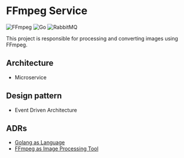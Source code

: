 # FFmpeg Service

![FFmpeg](https://img.shields.io/badge/ffmpeg-%23CB2018.svg?style=for-the-badge&logo=ffmpeg&logoColor=white)
![Go](https://img.shields.io/badge/go-%2300ADD8.svg?style=for-the-badge&logo=go&logoColor=white)
![RabbitMQ](https://img.shields.io/badge/Rabbitmq-FF6600?style=for-the-badge&logo=rabbitmq&logoColor=white)

This project is responsible for processing and converting images using FFmpeg.

## Architecture

- Microservice

## Design pattern

- Event Driven Architecture

## ADRs

- [Golang as Language](./adr/ADR1.md)
- [FFmpeg as Image Processing Tool](./adr/ADR2.md)
